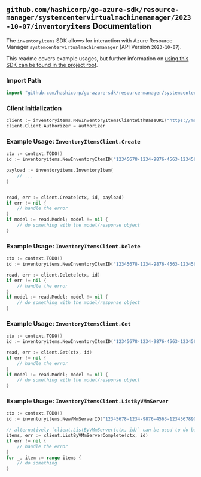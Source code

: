 
## `github.com/hashicorp/go-azure-sdk/resource-manager/systemcentervirtualmachinemanager/2023-10-07/inventoryitems` Documentation

The `inventoryitems` SDK allows for interaction with Azure Resource Manager `systemcentervirtualmachinemanager` (API Version `2023-10-07`).

This readme covers example usages, but further information on [using this SDK can be found in the project root](https://github.com/hashicorp/go-azure-sdk/tree/main/docs).

### Import Path

```go
import "github.com/hashicorp/go-azure-sdk/resource-manager/systemcentervirtualmachinemanager/2023-10-07/inventoryitems"
```


### Client Initialization

```go
client := inventoryitems.NewInventoryItemsClientWithBaseURI("https://management.azure.com")
client.Client.Authorizer = authorizer
```


### Example Usage: `InventoryItemsClient.Create`

```go
ctx := context.TODO()
id := inventoryitems.NewInventoryItemID("12345678-1234-9876-4563-123456789012", "example-resource-group", "vmmServerName", "inventoryItemResourceName")

payload := inventoryitems.InventoryItem{
	// ...
}


read, err := client.Create(ctx, id, payload)
if err != nil {
	// handle the error
}
if model := read.Model; model != nil {
	// do something with the model/response object
}
```


### Example Usage: `InventoryItemsClient.Delete`

```go
ctx := context.TODO()
id := inventoryitems.NewInventoryItemID("12345678-1234-9876-4563-123456789012", "example-resource-group", "vmmServerName", "inventoryItemResourceName")

read, err := client.Delete(ctx, id)
if err != nil {
	// handle the error
}
if model := read.Model; model != nil {
	// do something with the model/response object
}
```


### Example Usage: `InventoryItemsClient.Get`

```go
ctx := context.TODO()
id := inventoryitems.NewInventoryItemID("12345678-1234-9876-4563-123456789012", "example-resource-group", "vmmServerName", "inventoryItemResourceName")

read, err := client.Get(ctx, id)
if err != nil {
	// handle the error
}
if model := read.Model; model != nil {
	// do something with the model/response object
}
```


### Example Usage: `InventoryItemsClient.ListByVMmServer`

```go
ctx := context.TODO()
id := inventoryitems.NewVMmServerID("12345678-1234-9876-4563-123456789012", "example-resource-group", "vmmServerName")

// alternatively `client.ListByVMmServer(ctx, id)` can be used to do batched pagination
items, err := client.ListByVMmServerComplete(ctx, id)
if err != nil {
	// handle the error
}
for _, item := range items {
	// do something
}
```
